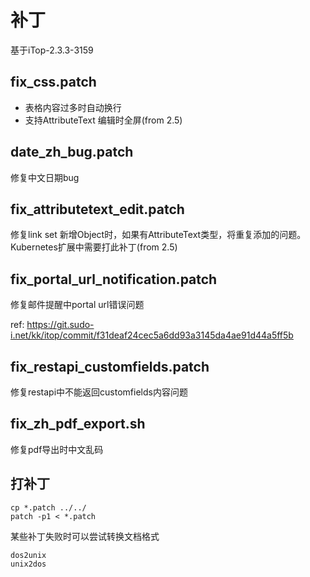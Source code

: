 # 补丁

基于iTop-2.3.3-3159

## fix_css.patch
- 表格内容过多时自动换行
- 支持AttributeText 编辑时全屏(from 2.5)

## date_zh_bug.patch
修复中文日期bug

## fix_attributetext_edit.patch
修复link set 新增Object时，如果有AttributeText类型，将重复添加的问题。Kubernetes扩展中需要打此补丁(from 2.5)

## fix_portal_url_notification.patch
修复邮件提醒中portal url错误问题

ref: https://git.sudo-i.net/kk/itop/commit/f31deaf24cec5a6dd93a3145da4ae91d44a5ff5b

## fix_restapi_customfields.patch
修复restapi中不能返回customfields内容问题

## fix_zh_pdf_export.sh
修复pdf导出时中文乱码

## 打补丁
```
cp *.patch ../../
patch -p1 < *.patch
```
某些补丁失败时可以尝试转换文档格式
```
dos2unix
unix2dos
```
